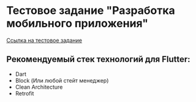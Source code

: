 # Тестовое задание "Разработка мобильного приложения"

[Ссылка на тестовое задание](https://docs.google.com/document/d/1xUWCqa3d4EJ87hLar3q4cmd6tfdGmLta/mobilebasic)

## Рекомендуемый стек технологий для Flutter:
* Dart
* Block (Или любой стейт менеджер)
* Clean Architecture
* Retrofit

